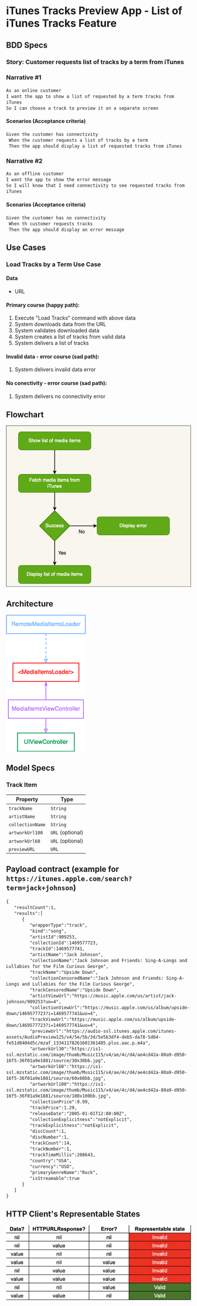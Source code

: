 # iTunes Tracks Preview App - List of iTunes Tracks Feature

## BDD Specs 

### Story: Customer requests list of tracks by a term from iTunes

### Narrative #1

```
As an online customer
I want the app to show a list of requested by a term tracks from iTunes
So I can choose a track to preview it on a separate screen
```

#### Scenarios (Acceptance criteria)

```
Given the customer has connectivity
 When the customer requests a list of tracks by a term
 Then the app should display a list of requested tracks from iTunes 
```

### Narrative #2

```
As an offline customer
I want the app to show the error message
So I will know that I need connectivity to see requested tracks from iTunes 
```

#### Scenarios (Acceptance criteria)

```
Given the customer has no connectivity
 When th customer requests tracks
 Then the app should display an error message
```

## Use Cases

### Load Tracks by a Term Use Case

#### Data

* URL

#### Primary course (happy path):
1. Execute "Load Tracks" command with above data
2. System downloads data from the URL
3. System validates downloaded data
4. System creates a list of tracks from valid data
5. System delivers a list of tracks

#### Invalid data - error course (sad path):
1. System delivers invalid data error

#### No conectivity - error course (sad path):
1. System delivers no connectivity error

## Flowchart

![List of iTunes Media Items Feature](flowchart.png)

## Architecture

![List of iTunes Media Items Feature](Architecture.png)

## Model Specs

### Track Item

| Property                  | Type                |
|---------------------------|---------------------|
| `trackName`               | `String`            |
| `artistName`              | `String`            |
| `collectionName`          | `String`            |
| `artworkUrl100`	          | `URL` (optional)    |
| `artworkUrl60`	          | `URL` (optional)    |
| `previewURL`	             | `URL`               |

## Payload contract (example for `https://itunes.apple.com/search?term=jack+johnson`)
```
{
   "resultCount":1,
   "results":[
      {
         "wrapperType":"track",
         "kind":"song",
         "artistId":909253,
         "collectionId":1469577723,
         "trackId":1469577741,
         "artistName":"Jack Johnson",
         "collectionName":"Jack Johnson and Friends: Sing-A-Longs and Lullabies for the Film Curious George",
         "trackName":"Upside Down",
         "collectionCensoredName":"Jack Johnson and Friends: Sing-A-Longs and Lullabies for the Film Curious George",
         "trackCensoredName":"Upside Down",
         "artistViewUrl":"https://music.apple.com/us/artist/jack-johnson/909253?uo=4",
         "collectionViewUrl":"https://music.apple.com/us/album/upside-down/1469577723?i=1469577741&uo=4",
         "trackViewUrl":"https://music.apple.com/us/album/upside-down/1469577723?i=1469577741&uo=4",
         "previewUrl":"https://audio-ssl.itunes.apple.com/itunes-assets/AudioPreview125/v4/5e/5b/3d/5e5b3df4-deb5-da78-5d64-fe51d8404d5c/mzaf_13341178261601361485.plus.aac.p.m4a",
         "artworkUrl30":"https://is1-ssl.mzstatic.com/image/thumb/Music115/v4/ae/4c/d4/ae4cd42a-80a9-d950-16f5-36f01a9e1881/source/30x30bb.jpg",
         "artworkUrl60":"https://is1-ssl.mzstatic.com/image/thumb/Music115/v4/ae/4c/d4/ae4cd42a-80a9-d950-16f5-36f01a9e1881/source/60x60bb.jpg",
         "artworkUrl100":"https://is1-ssl.mzstatic.com/image/thumb/Music115/v4/ae/4c/d4/ae4cd42a-80a9-d950-16f5-36f01a9e1881/source/100x100bb.jpg",
         "collectionPrice":9.99,
         "trackPrice":1.29,
         "releaseDate":"2005-01-01T12:00:00Z",
         "collectionExplicitness":"notExplicit",
         "trackExplicitness":"notExplicit",
         "discCount":1,
         "discNumber":1,
         "trackCount":14,
         "trackNumber":1,
         "trackTimeMillis":208643,
         "country":"USA",
         "currency":"USD",
         "primaryGenreName":"Rock",
         "isStreamable":true
      }
   ]
}
```

## HTTP Client's Representable States

![HTTP Client Representable States](http_client_representable_states.png)